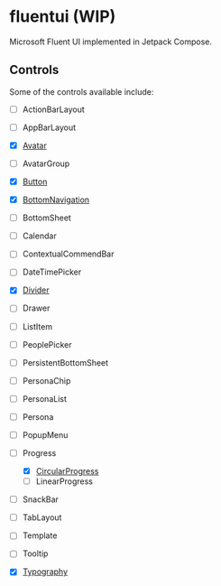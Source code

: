 # fluentui (WIP)

Microsoft Fluent UI implemented in Jetpack Compose.

## Controls

Some of the controls available include:

- [ ] ActionBarLayout
- [ ] AppBarLayout
- [x] [Avatar](https://github.com/Nthily/fluentui/tree/main/app/src/main/java/com/github/nthily/fluentui/ui/components/avatar)
- [ ] AvatarGroup
- [x] [Button](https://github.com/Nthily/fluentui/tree/main/app/src/main/java/com/github/nthily/fluentui/ui/components/button)
- [x] [BottomNavigation](https://github.com/Nthily/fluentui/tree/main/app/src/main/java/com/github/nthily/fluentui/ui/components/bottomNavigation)
- [ ] BottomSheet
- [ ] Calendar
- [ ] ContextualCommendBar
- [ ] DateTimePicker
- [x] [Divider](https://github.com/Nthily/fluentui/tree/main/app/src/main/java/com/github/nthily/fluentui/ui/components/divider)
- [ ] Drawer
- [ ] ListItem
- [ ] PeoplePicker
- [ ] PersistentBottomSheet
- [ ] PersonaChip
- [ ] PersonaList
- [ ] Persona
- [ ] PopupMenu
- [ ] Progress
    - [x] [CircularProgress](https://github.com/Nthily/fluentui/tree/main/app/src/main/java/com/github/nthily/fluentui/ui/components/progress)
    - [ ] LinearProgress
- [ ] SnackBar
- [ ] TabLayout
- [ ] Template
- [ ] Tooltip
- [x] [Typography](https://github.com/Nthily/fluentui/tree/main/app/src/main/java/com/github/nthily/fluentui/ui/components/theme)

